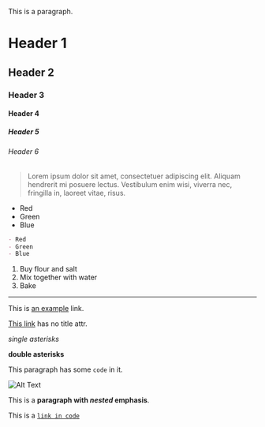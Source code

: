 This is a paragraph.

# Header 1

## Header 2

### Header 3

#### Header 4

##### Header 5

###### Header 6

> Lorem ipsum dolor sit amet, consectetuer adipiscing elit. Aliquam hendrerit mi posuere lectus. Vestibulum enim wisi, viverra nec, fringilla in, laoreet vitae, risus.

* Red
* Green
* Blue

```markdown
- Red
- Green
- Blue
```

1. Buy flour and salt
2. Mix together with water
3. Bake

***

This is [an example](http://example.com "Example") link.

[This link](http://example.com) has no title attr.

*single asterisks*

**double asterisks**

This paragraph has some `code` in it.

![Alt Text](https://get.svg.workers.dev "Image Title")

This is a **paragraph with *nested* emphasis**.

This is a [`link in code`](http://example.com)
